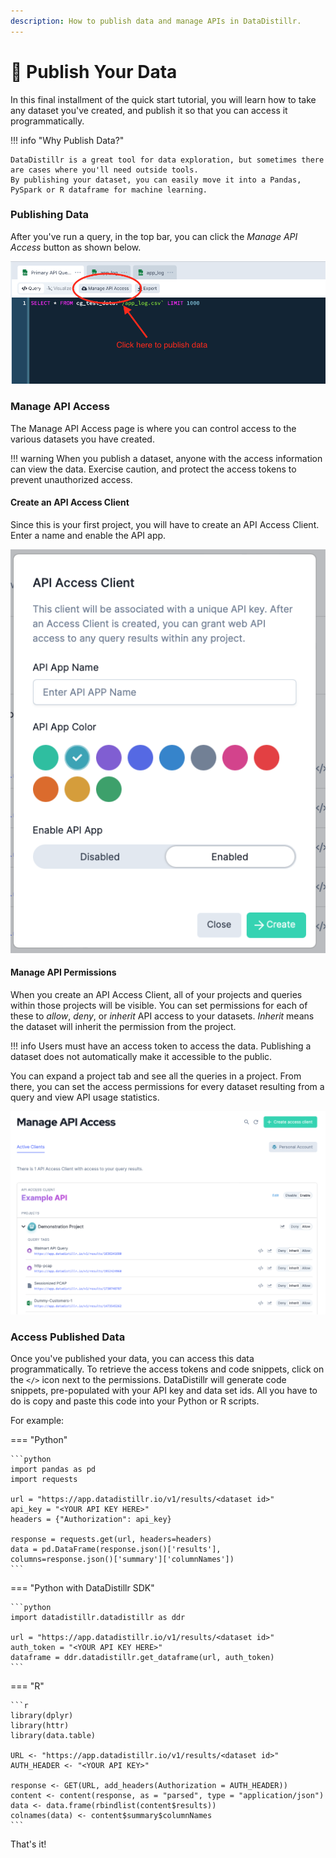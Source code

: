```yaml
---
description: How to publish data and manage APIs in DataDistillr.
---
```


# 📰 Publish Your Data

In this final installment of the quick start tutorial, you will learn how to take any dataset you've created,
and publish it so that you can access it programmatically.

!!! info "Why Publish Data?"

    DataDistillr is a great tool for data exploration, but sometimes there are cases where you'll need outside tools.
    By publishing your dataset, you can easily move it into a Pandas, PySpark or R dataframe for machine learning.

### **Publishing Data**

After you've run a query, in the top bar, you can click the _Manage API Access_ button as shown below.

![Manage API Access Button](<../img/Screen Shot 2021-11-23 at 11.46.54 PM.png>)

### **Manage API Access**

The Manage API Access page is where you can control access to the various datasets you have created.

!!! warning
    When you publish a dataset, anyone with the access information can view the data. Exercise caution,
    and protect the access tokens to prevent unauthorized access.


#### **Create an API Access Client**

Since this is your first project, you will have to create an API Access Client. Enter a name and enable the API app.

![Create an API client](<../img/Screen Shot 2021-11-24 at 12.10.39 AM.png>)

#### **Manage API Permissions**

When you create an API Access Client, all of your projects and queries within those projects will be visible. You can
set permissions for each of these to _allow_, _deny_, or _inherit_ API access to your datasets. _Inherit_ means the dataset
will inherit the permission from the project.

!!! info
    Users must have an access token to access the data. Publishing a dataset does not automatically make it accessible to the public.

You can expand a project tab and see all the queries in a project. From there, you can set the access permissions for
every dataset resulting from a query and view API usage statistics.

![API Access Management](<../img/Screen Shot 2021-11-23 at 11.52.23 PM.png>)

### **Access Published Data**

Once you've published your data, you can access this data programmatically. To retrieve the access tokens and code
snippets, click on the <code>&lt;/&gt;</code> icon next to the permissions. DataDistillr will generate code snippets,
pre-populated with your API key and data set ids. All you have to do is copy and paste this code into your Python or R scripts.

For example:

=== "Python"

    ```python
    import pandas as pd
    import requests

    url = "https://app.datadistillr.io/v1/results/<dataset id>"
    api_key = "<YOUR API KEY HERE>"
    headers = {"Authorization": api_key}

    response = requests.get(url, headers=headers)
    data = pd.DataFrame(response.json()['results'], columns=response.json()['summary']['columnNames'])
    ```

=== "Python with DataDistillr SDK" 

    ```python
    import datadistillr.datadistillr as ddr

    url = "https://app.datadistillr.io/v1/results/<dataset id>"
    auth_token = "<YOUR API KEY HERE>"
    dataframe = ddr.datadistillr.get_dataframe(url, auth_token)
    ```

=== "R" 

    ```r
    library(dplyr)
    library(httr)
    library(data.table)

    URL <- "https://app.datadistillr.io/v1/results/<dataset id>"
    AUTH_HEADER <- "<YOUR API KEY>"

    response <- GET(URL, add_headers(Authorization = AUTH_HEADER))
    content <- content(response, as = "parsed", type = "application/json")
    data <- data.frame(rbindlist(content$results))
    colnames(data) <- content$summary$columnNames
    ```
That's it!